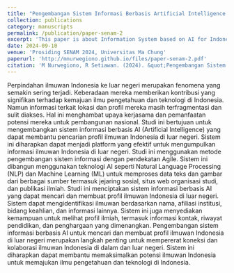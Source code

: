 ```yaml
---
title: "Pengembangan Sistem Informasi Berbasis Artificial Intelligence untuk Pencarian dan Profiling Ilmuwan Indonesia di Luar Negeri"
collection: publications
category: manuscripts
permalink: /publication/paper-senam-2
excerpt: 'This paper is about Information System based on AI for Indonesian Scientist.'
date: 2024-09-10
venue: 'Prosiding SENAM 2024, Universitas Ma Chung'
paperurl: 'http://mnurwegiono.github.io/files/paper-senam-2.pdf'
citation: 'M Nurwegiono, R Setiawan. (2024). &quot;Pengembangan Sistem Informasi Berbasis Artificial Intelligence untuk Pencarian dan Profiling Ilmuwan Indonesia di Luar Negeri.&quot; <i>Journal 2</i>. 1(2).'
---
```


Perpindahan ilmuwan Indonesia ke luar negeri merupakan fenomena yang semakin sering terjadi. Keberadaan mereka memberikan kontribusi yang signifikan terhadap kemajuan ilmu pengetahuan dan teknologi di Indonesia. Namun informasi terkait lokasi dan profil mereka masih terfragmentasi dan sulit diakses. Hal ini menghambat upaya kerjasama dan pemanfaatan potensi mereka untuk pembangunan nasional. Studi ini bertujuan untuk mengembangkan sistem informasi berbasis AI (Artificial Intelligence) yang dapat membantu pencarian profil ilmuwan Indonesia di luar negeri. Sistem ini diharapkan dapat menjadi platform yang efektif untuk mengumpulkan informasi ilmuwan Indonesia di luar negeri. Studi ini menggunakan metode pengembangan sistem informasi dengan pendekatan Agile. Sistem ini dibangun menggunakan teknologi AI seperti Natural Language Processing (NLP) dan Machine Learning (ML) untuk memproses data teks dan gambar dari berbagai sumber termasuk jejaring sosial, situs web organisasi studi, dan publikasi ilmiah. Studi ini menciptakan sistem informasi berbasis AI yang dapat mencari dan membuat profil ilmuwan Indonesia di luar negeri. Sistem dapat mengidentifikasi ilmuwan berdasarkan nama, afiliasi institusi, bidang keahlian, dan informasi lainnya. Sistem ini juga menyediakan kemampuan untuk melihat profil ilmiah, termasuk informasi kontak, riwayat pendidikan, dan penghargaan yang dimenangkan. Pengembangan sistem informasi berbasis AI untuk mencari dan membuat profil ilmuwan Indonesia di luar negeri merupakan langkah penting untuk mempererat koneksi dan kolaborasi ilmuwan Indonesia di dalam dan luar negeri. Sistem ini diharapkan dapat membantu memaksimalkan potensi ilmuwan Indonesia untuk memajukan ilmu pengetahuan dan teknologi di Indonesia.